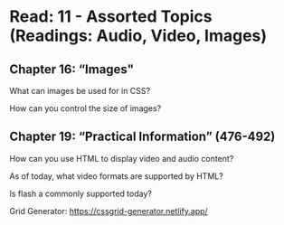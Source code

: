 # Read: 11 - Assorted Topics (Readings: Audio, Video, Images)

## Chapter 16: “Images"

What can images be used for in CSS?

How can you control the size of images?


## Chapter 19: “Practical Information” (476-492)

How can you use HTML to display video and  audio content?

As of today, what video formats are supported by HTML?

Is flash a commonly supported today?



Grid Generator: https://cssgrid-generator.netlify.app/
